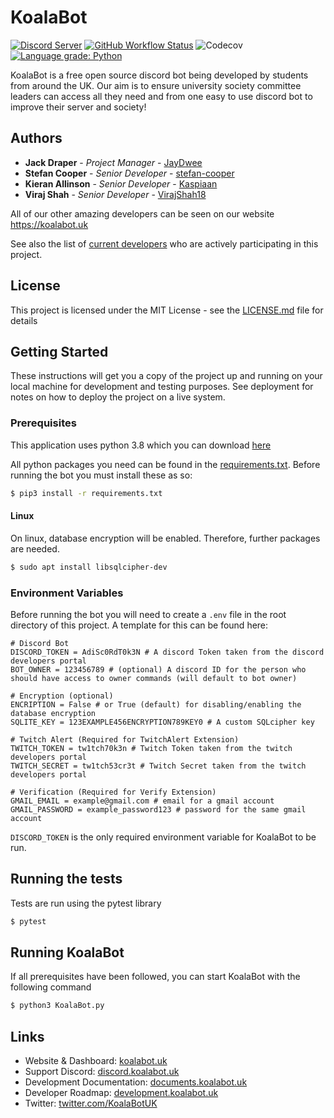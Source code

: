 # KoalaBot
[![Discord Server](https://img.shields.io/discord/729325378681962576.svg?style=flat-square&logo=discord&logoColor=white&labelColor=697EC4&color=7289DA&label=%20)](https://discord.gg/5etEjVd)
[![GitHub Workflow Status](https://img.shields.io/github/workflow/status/KoalaBotUK/KoalaBot/CI?label=tests&style=flat-square)](https://github.com/KoalaBotUK/KoalaBot/actions/)
![Codecov](https://img.shields.io/codecov/c/github/KoalaBotUK/KoalaBot?style=flat-square)
[![Language grade: Python](https://img.shields.io/lgtm/grade/python/g/KoalaBotUK/KoalaBot.svg?style=flat-square)](https://lgtm.com/projects/g/KoalaBotUK/KoalaBot/context:python)


KoalaBot is a free open source discord bot being developed by students from around the UK. 
Our aim is to ensure university society committee leaders can access all they need and from one easy to use discord bot 
to improve their server and society! 

## Authors

* **Jack Draper** - *Project Manager* - [JayDwee](https://github.com/JayDwee)
* **Stefan Cooper** - *Senior Developer* - [stefan-cooper](https://github.com/stefan-cooper)
* **Kieran Allinson** - *Senior Developer* - [Kaspiaan](https://github.com/Kaspiaan)
* **Viraj Shah** - *Senior Developer* - [VirajShah18](https://github.com/VirajShah18)

All of our other amazing developers can be seen on our website https://koalabot.uk

See also the list of [current developers](https://github.com/orgs/KoalaBotUK/teams/developers) who are actively participating in this project.

## License

This project is licensed under the MIT License - see the [LICENSE.md](LICENSE.md) file for details

## Getting Started

These instructions will get you a copy of the project up and running on your local machine for development and testing purposes. See deployment for notes on how to deploy the project on a live system.

### Prerequisites

This application uses python 3.8 which you can download [here](https://www.python.org/downloads/)

All python packages you need can be found in the [requirements.txt](requirements.txt).
Before running the bot you must install these as so:

```bash
$ pip3 install -r requirements.txt
``` 

#### Linux
On linux, database encryption will be enabled. Therefore, further packages are needed.
```bash
$ sudo apt install libsqlcipher-dev
```

### Environment Variables

Before running the bot you will need to create a `.env` file in the root directory of this project. A template for this can be found here:

```dotenv
# Discord Bot
DISCORD_TOKEN = AdiSc0RdT0k3N # A discord Token taken from the discord developers portal 
BOT_OWNER = 123456789 # (optional) A discord ID for the person who should have access to owner commands (will default to bot owner)

# Encryption (optional)
ENCRIPTION = False # or True (default) for disabling/enabling the database encryption
SQLITE_KEY = 123EXAMPLE456ENCRYPTION789KEY0 # A custom SQLcipher key

# Twitch Alert (Required for TwitchAlert Extension)
TWITCH_TOKEN = tw1tch70k3n # Twitch Token taken from the twitch developers portal
TWITCH_SECRET = tw1tch53cr3t # Twitch Secret taken from the twitch developers portal

# Verification (Required for Verify Extension)
GMAIL_EMAIL = example@gmail.com # email for a gmail account
GMAIL_PASSWORD = example_password123 # password for the same gmail account
```
`DISCORD_TOKEN` is the only required environment variable for KoalaBot to be run.

## Running the tests
Tests are run using the pytest library
```bash
$ pytest
```

## Running KoalaBot
If all prerequisites have been followed, you can start KoalaBot with the following command
```bash
$ python3 KoalaBot.py
```

## Links
* Website & Dashboard: [koalabot.uk](https://koalabot.uk)
* Support Discord: [discord.koalabot.uk](https://discord.koalabot.uk)
* Development Documentation: [documents.koalabot.uk](https://documents.koalabot.uk)
* Developer Roadmap: [development.koalabot.uk](https://development.koalabot.uk)
* Twitter: [twitter.com/KoalaBotUK](https://twitter.com/KoalaBotUK)
